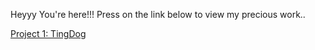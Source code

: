 Heyyy You're here!!!
Press on the link below to view my precious work..

[Project 1: TingDog](./qr-code-component-main/index.html)
